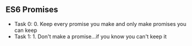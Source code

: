 ## ES6 Promises

- Task 0: 0. Keep every promise you make and only make promises you can keep
- Task 1: 1. Don't make a promise...if you know you can't keep it
